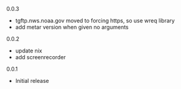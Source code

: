 0.0.3

* tgftp.nws.noaa.gov moved to forcing https, so use wreq library
* add metar version when given no arguments

0.0.2

* update nix
* add screenrecorder

0.0.1

* Initial release
